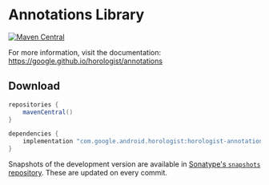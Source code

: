 # Annotations Library

[![Maven Central](https://img.shields.io/maven-central/v/com.google.android.horologist/horologist-annotations)](https://search.maven.org/search?q=g:com.google.android.horologist)

For more information, visit the documentation: https://google.github.io/horologist/annotations

## Download

```groovy
repositories {
    mavenCentral()
}

dependencies {
    implementation "com.google.android.horologist:horologist-annotations:<version>"
}
```

Snapshots of the development version are available in [Sonatype's `snapshots` repository][snap]. These are updated on every commit.

  [snap]: https://oss.sonatype.org/content/repositories/snapshots/com/google/android/horologist/horologist-annotations/
